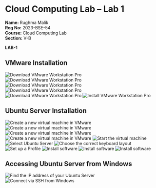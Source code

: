# Cloud Computing Lab – Lab 1 

**Name:** Rughma Malik  
**Reg No:** 2023-BSE-54  
**Course:** Cloud Computing Lab  
**Section:** V-B  

**LAB-1**

## VMware Installation
![Download VMware Workstation Pro](screenshots-lab1/Picture1.png)
![Download VMware Workstation Pro](screenshots-lab1/Picture2.png)
![Download VMware Workstation Pro](screenshots-lab1/Picture3.png)
![Download VMware Workstation Pro](screenshots-lab1/Picture4.png)
![Download VMware Workstation Pro](screenshots-lab1/Picture5.png)
![Install VMware Workstation Pro](screenshots-lab1/Picture6.png)

## Ubuntu Server Installation
![Create a new virtual machine in VMware](screenshots-lab1/Picture7.png)
![Create a new virtual machine in VMware](screenshots-lab1/Picture8.png)
![Create a new virtual machine in VMware](screenshots-lab1/Picture9.png)
![Create a new virtual machine in VMware](screenshots-lab1/Picture10.png)
![Start the virtual machine](screenshots-lab1/Picture11.png)
![Select Ubuntu Server](screenshots-lab1/Picture12.png)
![Choose the correct keyboard layout](screenshots-lab1/Picture13.png)
![Set up a Profile](screenshots-lab1/Picture14.png)
![Install software](screenshots-lab1/Picture15.png)
![Install software](screenshots-lab1/Picture16.png)
![Install software](screenshots-lab1/Picture17.png)

## Accessing Ubuntu Server from Windows
![Find the IP address of your Ubuntu Server](screenshots-lab1/Picture18.png)
![Connect via SSH from Windows](screenshots-lab1/Picture19.png)

